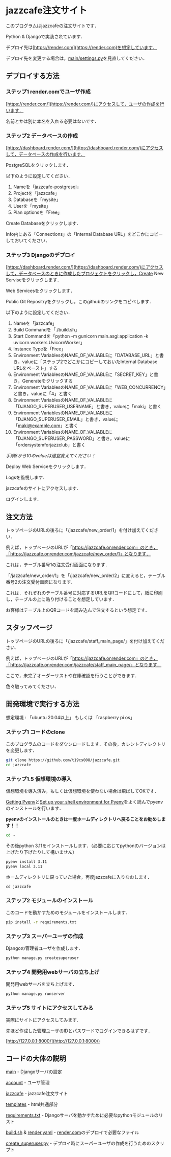 # jazzcafe注文サイト

このプログラムはjazzcafeの注文サイトです．

Python & Djangoで実装されています．

デプロイ先は[https://render.com](https://render.com)を想定しています．

デプロイ先を変更する場合は，[main/settings.py](https://github.com/t19cs008/jazzcafe/blob/main/main/settings.py)を見直してください．

## デプロイする方法

### ステップ1 render.comでユーザ作成

[https://render.com/](https://render.com/)にアクセスして，ユーザの作成を行います．

名前とかは別に本名を入れる必要はないです．

### ステップ2 データベースの作成

[https://dashboard.render.com/](https://dashboard.render.com/)にアクセスして，データベースの作成を行います．

PostgreSQLをクリックします．

以下のように設定してください．

1. Nameを「jazzcafe-postgresql」
2. Projectを「jazzcafe」
3. Databaseを「mysite」
4. Userを「mysite」
5. Plan optionsを「Free」

Create Databaseをクリックします．

Info内にある「Connections」の「Internal Database URL」をどこかにコピーしておいてください．

### ステップ3 Djangoのデプロイ

[https://dashboard.render.com/](https://dashboard.render.com/)にアクセスして，データベースのときに作成したプロジェクトをクリックし，Create New Serviseをクリックします．

Web Servicesをクリックします．

Public Git Repositryをクリックし，このgithubのリンクをコピペします．

以下のように設定してください．

1. Nameを「jazzcafe」
2. Build Commandを「./build.sh」
3. Start Commandを「python -m gunicorn main.asgi:application -k uvicorn.workers.UvicornWorker」
4. Instance Typeを「Free」
5. Environment VariablesのNAME_OF_VALIABLEに「DATABASE_URL」と書き，valueに「ステップ2でどこかにコピーしておいたInternal Database URLをペースト」する
6. Environment VariablesのNAME_OF_VALIABLEに「SECRET_KEY」と書き，Generateをクリックする
7. Environment VariablesのNAME_OF_VALIABLEに「WEB_CONCURRENCY」と書き，valueに「4」と書く
8. Environment VariablesのNAME_OF_VALIABLEに「DJANGO_SUPERUSER_USERNAME」と書き，valueに「maki」と書く
9. Environment VariablesのNAME_OF_VALIABLEに「DJANGO_SUPERUSER_EMAIL」と書き，valueに「maki@example.com」と書く
10. Environment VariablesのNAME_OF_VALIABLEに「DJANGO_SUPERUSER_PASSWORD」と書き，valueに「ordersystemforjazzclub」と書く

*手順8から10のvalueは適宜変えてください！*

Deploy Web Serviceをクリックします．

Logsを監視します．

jazzcafeのサイトにアクセスします．

ログインします．

## 注文方法

トップページのURLの後ろに「/jazzcafe/new_order/1」を付け加えてください．

例えば，トップページのURLが「https://jazzcafe.onrender.com」のとき，「https://jazzcafe.onrender.com/jazzcafe/new_order/1」となります．

これは，テーブル番号1の注文受付画面になります．

「/jazzcafe/new_order/1」を「/jazzcafe/new_order/2」に変えると，テーブル番号2の注文受付画面になります．

これは．それぞれのテーブル番号に対応するURLをQRコードにして，紙に印刷し，テーブルの上に貼り付けることを想定しています．

お客様はテーブル上のQRコードを読み込んで注文するという想定です．

## スタッフページ

トップページのURLの後ろに「/jazzcafe/staff_main_page/」を付け加えてください．

例えば，トップページのURLが「https://jazzcafe.onrender.com」のとき，「https://jazzcafe.onrender.com/jazzcafe/staff_main_page/」となります．

ここで，未完了オーダーリストや在庫確認を行うことができます．

色々触ってみてください．

## 開発環境で実行する方法

想定環境 : 「ubuntu 20.04以上」 もしくは 「raspberry pi os」

### ステップ1 コードのclone

このプログラムのコードをダウンロードします．その後，カレントディレクトリを変更します．

```bash
git clone https://github.com/t19cs008/jazzcafe.git
cd jazzcafe
```

### ステップ1.5 仮想環境の導入

仮想環境を導入済み，もしくは仮想環境を使わない場合は飛ばしてOKです．

[Getting Pyenv](https://github.com/pyenv/pyenv?tab=readme-ov-file#installation)と[Set up your shell environment for Pyenv](https://github.com/pyenv/pyenv?tab=readme-ov-file#set-up-your-shell-environment-for-pyenv)をよく読んでpyenvのインストールを行います．

**pyenvのインストールのときは一度ホームディレクトリへ戻ることをお勧めします！！**

```bash
cd ~
```

その後python 3.11をインストールします．（必要に応じてpythonのバージョンは上げたり下げたりして構いません）

```bash
pyenv install 3.11
pyenv local 3.11
```

ホームディレクトリに戻っていた場合，再度jazzcafeに入りなおします．

```
cd jazzcafe
```

### ステップ2 モジュールのインストール

このコードを動かすためのモジュールをインストールします．

```bash
pip install -r requirements.txt
```

### ステップ3 スーパーユーザの作成

Djangoの管理者ユーザを作成します．

```bash
python manage.py createsuperuser
```

### ステップ4 開発用webサーバの立ち上げ

開発用webサーバを立ち上げます．

```bash
python manage.py runserver
```

### ステップ5 サイトにアクセスしてみる

実際にサイトにアクセスしてみます．

先ほど作成した管理ユーザのIDとパスワードでログインできるはずです．

[http://127.0.0.1:8000/](http://127.0.0.1:8000/)

## コードの大体の説明

[main](https://github.com/t19cs008/jazzcafe/tree/main/main) - Djangoサーバの設定

[account](https://github.com/t19cs008/jazzcafe/tree/main/account) - ユーザ管理

[jazzcafe](https://github.com/t19cs008/jazzcafe/tree/main/jazzcafe) - jazzcafe注文サイト

[templates](https://github.com/t19cs008/jazzcafe/tree/main/templates) - html共通部分

[requirements.txt](https://github.com/t19cs008/jazzcafe/blob/main/requirements.txt) - Djangoサーバを動かすために必要なpythonモジュールのリスト

[build.sh](https://github.com/t19cs008/jazzcafe/blob/main/build.sh) & [render.yaml](https://github.com/t19cs008/jazzcafe/blob/main/render.yaml) - [render.com](https://render.com)のデプロイで必要なファイル

[create_superuser.py](https://github.com/t19cs008/jazzcafe/blob/main/create_superuser.py) - デプロイ時にスーパーユーザの作成を行うためのスクリプト


